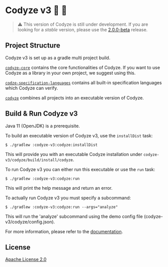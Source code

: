 # Codyze v3 :mag_right: :rocket:

> :warning: This version of Codyze is still under development.
> If you are looking for a _stable_ version, please use the [2.0.0-beta](https://github.com/Fraunhofer-AISEC/codyze/releases/tag/v2.0.0-beta) release.

## Project Structure
Codyze v3 is set up as a gradle multi project build.

[`codyze-core`](https://github.com/Fraunhofer-AISEC/codyze/tree/main/codyze-v3/codyze-core) contains the core functionalities of Codyze. 
If you want to use Codyze as a library in your own project, we suggest using this.

[`codze-specification-languages`](https://github.com/Fraunhofer-AISEC/codyze/tree/main/codyze-v3/codze-specification-languages) contains all built-in specification languages which Codyze can verify.

[`codyze`](https://github.com/Fraunhofer-AISEC/codyze/tree/main/codyze-v3/codyze) combines all projects into an executable version of Codyze.

## Build & Run Codyze v3
Java 11 (OpenJDK) is a prerequisite.

To build an executable version of Codyze v3, use the `installDist` task:

```shell
$ ./gradlew :codyze-v3:codyze:installDist
```
This will provide you with an executable Codyze installation under `codyze-v3/codyze/build/install/codyze`.

To run Codyze v3 you can either run this executable or use the `run` task:
```shell
$ ./gradlew :codyze-v3:codyze:run
```
This will print the help message and return an error.

To actually run Codyze v3 you must specify a subcommand:
```shell
$ ./gradlew :codyze-v3:codyze:run --args="analyze"
```
This will run the 'analyze' subcommand using the demo config file (codyze-v3/codyze/config.json).

For more information, please refer to the [documentation](https://www.codyze.io).

## License

[Apache License 2.0](https://github.com/Fraunhofer-AISEC/codyze/blob/master/LICENSE)
